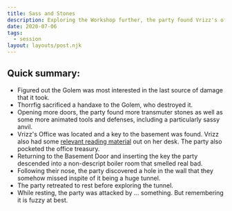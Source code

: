 ```yaml
---
title: Sass and Stones
description: Exploring the Workshop further, the party found Vrizz's office and transmuter's stone. They read some of what Vrizz was working on most recently before heading down to the basement, where they discovered a foul smelling tunnel. While resting the party was attacked by something...
date: 2020-07-06
tags:
  - session
layout: layouts/post.njk
---
```


## Quick summary:

- Figured out the Golem was most interested in the last source of damage that it took.
- Thorrfig sacrificed a handaxe to the Golem, who destroyed it.
- Opening more doors, the party found more transmuter stones as well as some more animated tools and defenses, including a particularly sassy anvil.
- Vrizz's Office was located and a key to the basement was found. Vrizz also had some [relevant reading material](https://www.gmbinder.com/share/-MBZpdvihY1NzlxThKtv) out on her desk. The party also pocketed the office treasury.
- Returning to the Basement Door and inserting the key the party descended into a non-descript boiler room that smelled real bad.
- Following their nose, the party discovered a hole in the wall that they somehow missed inspite of it being a huge tunnel.
- The party retreated to rest before exploring the tunnel.
- While resting, the party was attacked by ... something. But remembering it is fuzzy at best.
